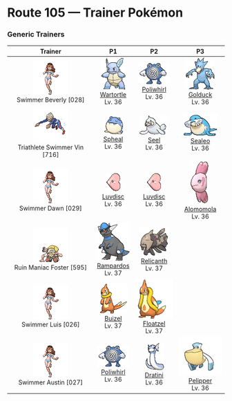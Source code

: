 # Route 105 — Trainer Pokémon

### Generic Trainers

| Trainer | P1 | P2 | P3 |
|:-------:|:--:|:--:|:--:|
| ![Swimmer Beverly](../../assets/trainers/swimmer.png "Swimmer Beverly")<br>Swimmer Beverly [028] | <div class="sprite-cell">![Wartortle](../../assets/sprites/wartortle/front.gif "Wartortle: Its tail is large and covered with a rich, thick fur. The tail becomes increasingly deeper in color as Wartortle ages. The scratches on its shell are evidence of this Pokémon’s toughness as a battler.")<br>[Wartortle](../../pokemon/wartortle.md)<br>Lv. 36</div> | <div class="sprite-cell">![Poliwhirl](../../assets/sprites/poliwhirl/front.gif "Poliwhirl: The surface of Poliwhirl’s body is always wet and slick with a slimy fluid. Because of this slippery covering, it can easily slip and slide out of the clutches of any enemy in battle.")<br>[Poliwhirl](../../pokemon/poliwhirl.md)<br>Lv. 36</div> | <div class="sprite-cell">![Golduck](../../assets/sprites/golduck/front.gif "Golduck: Golduck is the fastest swimmer among all Pokémon. It swims effortlessly, even in a rough, stormy sea. It sometimes rescues people from wrecked ships floundering in high seas.")<br>[Golduck](../../pokemon/golduck.md)<br>Lv. 36</div> |
| ![Triathlete Swimmer Vin](../../assets/trainers/triathlete_swimmer.png "Triathlete Swimmer Vin")<br>Triathlete Swimmer Vin [716] | <div class="sprite-cell">![Spheal](../../assets/sprites/spheal/front.gif "Spheal: Spheal always travels by rolling around on its ball-like body. When the season for ice floes arrives, this Pokémon can be seen rolling about on ice and crossing the sea.")<br>[Spheal](../../pokemon/spheal.md)<br>Lv. 36</div> | <div class="sprite-cell">![Seel](../../assets/sprites/seel/front.gif "Seel: Seel hunts for prey in the frigid sea underneath sheets of ice. When it needs to breathe, it punches a hole through the ice with the sharply protruding section of its head.")<br>[Seel](../../pokemon/seel.md)<br>Lv. 36</div> | <div class="sprite-cell">![Sealeo](../../assets/sprites/sealeo/front.gif "Sealeo: Sealeo often balances and rolls things on the tip of its nose. While the Pokémon is rolling something, it checks the object’s aroma and texture to determine whether it likes the object or not.")<br>[Sealeo](../../pokemon/sealeo.md)<br>Lv. 36</div> |
| ![Swimmer Dawn](../../assets/trainers/swimmer.png "Swimmer Dawn")<br>Swimmer Dawn [029] | <div class="sprite-cell">![Luvdisc](../../assets/sprites/luvdisc/front.gif "Luvdisc: Luvdisc’s heart-shaped body is a symbol of love and romance. It is said that any couple meeting this Pokémon is promised a loving relationship that never ends.")<br>[Luvdisc](../../pokemon/luvdisc.md)<br>Lv. 36</div> | <div class="sprite-cell">![Luvdisc](../../assets/sprites/luvdisc/front.gif "Luvdisc: Luvdisc’s heart-shaped body is a symbol of love and romance. It is said that any couple meeting this Pokémon is promised a loving relationship that never ends.")<br>[Luvdisc](../../pokemon/luvdisc.md)<br>Lv. 36</div> | <div class="sprite-cell">![Alomomola](../../assets/sprites/alomomola/front.gif "Alomomola: It gently holds injured and weak Pokémon in its fins. Its special membrane heals their wounds.")<br>[Alomomola](../../pokemon/alomomola.md)<br>Lv. 36</div> |
| ![Ruin Maniac Foster](../../assets/trainers/ruin_maniac.png "Ruin Maniac Foster")<br>Ruin Maniac Foster [595] | <div class="sprite-cell">![Rampardos](../../assets/sprites/rampardos/front.gif "Rampardos: Its skull is as hard as iron. It is a brute that tears down jungle trees while catching prey.")<br>[Rampardos](../../pokemon/rampardos.md)<br>Lv. 37</div> | <div class="sprite-cell">![Relicanth](../../assets/sprites/relicanth/front.gif "Relicanth: Relicanth is a rare species that was discovered in deep-sea explorations. This Pokémon’s body withstands the enormous water pressure of the ocean depths. Its body is covered in tough scales that are like craggy rocks.")<br>[Relicanth](../../pokemon/relicanth.md)<br>Lv. 37</div> |
| ![Swimmer Luis](../../assets/trainers/swimmer.png "Swimmer Luis")<br>Swimmer Luis [026] | <div class="sprite-cell">![Buizel](../../assets/sprites/buizel/front.gif "Buizel: It inflates the flotation sac around its neck and pokes its head out of the water to see what is going on.")<br>[Buizel](../../pokemon/buizel.md)<br>Lv. 37</div> | <div class="sprite-cell">![Floatzel](../../assets/sprites/floatzel/front.gif "Floatzel: Its flotation sac developed as a result of pursuing aquatic prey. It can double as a rubber raft.")<br>[Floatzel](../../pokemon/floatzel.md)<br>Lv. 37</div> |
| ![Swimmer Austin](../../assets/trainers/swimmer.png "Swimmer Austin")<br>Swimmer Austin [027] | <div class="sprite-cell">![Poliwhirl](../../assets/sprites/poliwhirl/front.gif "Poliwhirl: The surface of Poliwhirl’s body is always wet and slick with a slimy fluid. Because of this slippery covering, it can easily slip and slide out of the clutches of any enemy in battle.")<br>[Poliwhirl](../../pokemon/poliwhirl.md)<br>Lv. 36</div> | <div class="sprite-cell">![Dratini](../../assets/sprites/dratini/front.gif "Dratini: Dratini continually molts and sloughs off its old skin. It does so because the life energy within its body steadily builds to reach uncontrollable levels.")<br>[Dratini](../../pokemon/dratini.md)<br>Lv. 36</div> | <div class="sprite-cell">![Pelipper](../../assets/sprites/pelipper/front.gif "Pelipper: Pelipper searches for food while in flight by skimming the wave tops. This Pokémon dips its large bill in the sea to scoop up food, then swallows everything in one big gulp.")<br>[Pelipper](../../pokemon/pelipper.md)<br>Lv. 36</div> |


